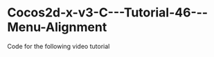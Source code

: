 Cocos2d-x-v3-C---Tutorial-46---Menu-Alignment
=============================================

Code for the following video tutorial 
